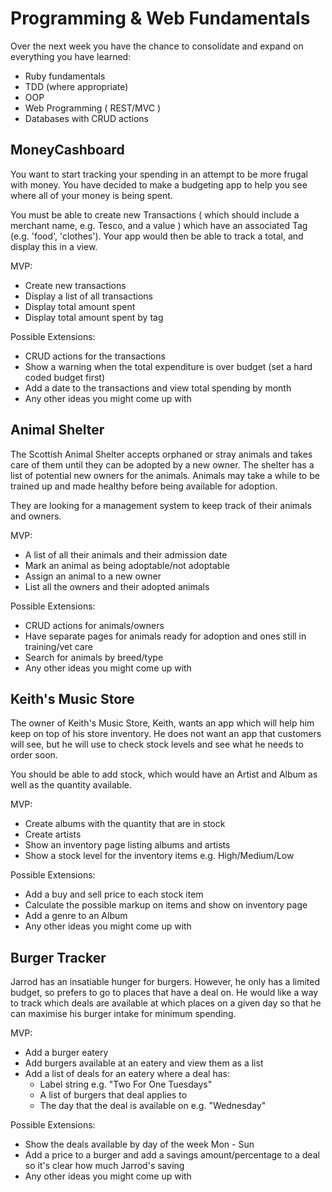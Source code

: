 # Programming & Web Fundamentals

Over the next week you have the chance to consolidate and expand on everything you have learned:

- Ruby fundamentals
- TDD (where appropriate)
- OOP
- Web Programming ( REST/MVC )
- Databases with CRUD actions

## MoneyCashboard

You want to start tracking your spending in an attempt to be more frugal with money. You have decided to make a budgeting app to help you see where all of your money is being spent.

You must be able to create new Transactions ( which should include a merchant name, e.g. Tesco, and a value ) which have an associated Tag (e.g. 'food', 'clothes'). Your app would then be able to track a total, and display this in a view.

MVP:

- Create new transactions
- Display a list of all transactions
- Display total amount spent
- Display total amount spent by tag

Possible Extensions:

- CRUD actions for the transactions
- Show a warning when the total expenditure is over budget (set a hard coded budget first)
- Add a date to the transactions and view total spending by month
- Any other ideas you might come up with

## Animal Shelter

The Scottish Animal Shelter accepts orphaned or stray animals and takes care of them until they can be adopted by a new owner. The shelter has a list of potential new owners for the animals. Animals may take a while to be trained up and made healthy before being available for adoption.

They are looking for a management system to keep track of their animals and owners. 

MVP: 

 - A list of all their animals and their admission date
 - Mark an animal as being adoptable/not adoptable
 - Assign an animal to a new owner
 - List all the owners and their adopted animals

Possible Extensions:

 - CRUD actions for animals/owners
 - Have separate pages for animals ready for adoption and ones still in training/vet care
 - Search for animals by breed/type
 - Any other ideas you might come up with

## Keith's Music Store

The owner of Keith's Music Store, Keith, wants an app which will help him keep on top of his store inventory. He does not want an app that customers will see, but he will use to check stock levels and see what he needs to order soon.

You should be able to add stock, which would have an Artist and Album as well as the quantity available.

MVP:

- Create albums with the quantity that are in stock
- Create artists
- Show an inventory page listing albums and artists
- Show a stock level for the inventory items e.g. High/Medium/Low

Possible Extensions:

- Add a buy and sell price to each stock item
- Calculate the possible markup on items and show on inventory page
- Add a genre to an Album
- Any other ideas you might come up with


## Burger Tracker

Jarrod has an insatiable hunger for burgers. However, he only has a limited budget, so prefers to go to places that have a deal on. He would like a way to track which deals are available at which places on a given day so that he can maximise his burger intake for minimum spending.

MVP:

- Add a burger eatery
- Add burgers available at an eatery and view them as a list
- Add a list of deals for an eatery where a deal has:
	- Label string e.g. "Two For One Tuesdays"
	- A list of burgers that deal applies to
	- The day that the deal is available on e.g. "Wednesday"
	
Possible Extensions:

- Show the deals available by day of the week Mon - Sun
- Add a price to a burger and add a savings amount/percentage to a deal so it's clear how much Jarrod's saving
- Any other ideas you might come up with

